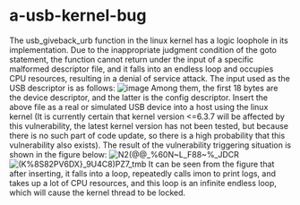 # a-usb-kernel-bug
The usb_giveback_urb function in the linux kernel has a logic loophole in its implementation. Due to the inappropriate judgment condition of the goto statement, the function cannot return under the input of a specific malformed descriptor file, and it falls into an endless loop and occupies CPU resources, resulting in a denial of service attack.
The input used as the USB descriptor is as follows:
![image](https://github.com/wanrenmi/a-usb-kernel-bug/assets/42407501/428df7af-df9f-4eca-8111-5e174d7d13a6)
Among them, the first 18 bytes are the device descriptor, and the latter is the config descriptor.
Insert the above file as a real or simulated USB device into a host using the linux kernel (It is currently certain that kernel version <=6.3.7 will be affected by this vulnerability, the latest kernel version has not been tested, but because there is no such part of code update, so there is a high probability that this vulnerability also exists).
The result of the vulnerability triggering situation is shown in the figure below:
![N2(@@_%60N~L_F88~%_JDCR](https://github.com/wanrenmi/a-usb-kernel-bug/assets/42407501/2c3d25d0-75d4-429d-a665-b564986913ec)
![(K%8S82PV6DX}_9U4C8)PZ7_tmb](https://github.com/wanrenmi/a-usb-kernel-bug/assets/42407501/dcd4b177-356b-4b7a-a152-d28753eee17d)
It can be seen from the figure that after inserting, it falls into a loop, repeatedly calls imon to print logs, and takes up a lot of CPU resources, and this loop is an infinite endless loop, which will cause the kernel thread to be locked.

